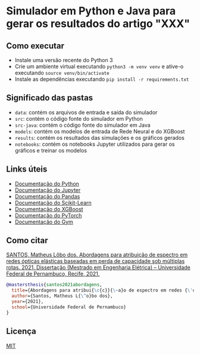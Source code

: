 # Simulador em Python e Java para gerar os resultados do artigo "XXX"

## Como executar
- Instale uma versão recente do Python 3
- Crie um ambiente virtual executando ```python3 -m venv venv``` e ative-o executando `source venv/bin/activate`
- Instale as dependências executando `pip install -r requirements.txt`


## Significado das pastas
- `data`: contém os arquivos de entrada e saída do simulador
- `src`: contém o código fonte do simulador em Python
- `src-java`: contém o código fonte do simulador em Java
- `models`: contém os modelos de entrada de Rede Neural e do XGBoost
- `results`: contém os resultados das simulações e os gráficos gerados
- `notebooks`: contém os notebooks Jupyter utilizados para gerar os gráficos e treinar os modelos

## Links úteis
- [Documentação do Python](https://docs.python.org/3/)
- [Documentação do Jupyter](https://jupyter.org/documentation)
- [Documentação do Pandas](https://pandas.pydata.org/docs/)
- [Documentação do Scikit-Learn](https://scikit-learn.org/stable/user_guide.html)
- [Documentação do XGBoost](https://xgboost.readthedocs.io/en/stable/)
- [Documentação do PyTorch](https://pytorch.org/docs/stable/index.html)
- [Documentação do Gym](https://gymnasium.farama.org/)

## Como citar
[SANTOS, Matheus Lôbo dos. Abordagens para atribuição de espectro em redes ópticas elásticas baseadas em perda de capacidade sob múltiplas rotas. 2021. Dissertação (Mestrado em Engenharia Elétrica) – Universidade Federal de Pernambuco, Recife, 2021.](https://repositorio.ufpe.br/handle/123456789/45594) 

```bibtex
@mastersthesis{santos2021abordagens,
  title={Abordagens para atribui{\c{c}}{\~a}o de espectro em redes {\'o}pticas el{\'a}sticas baseadas em perda de capacidade sob m{\'u}ltiplas rotas},
  author={Santos, Matheus L{\^o}bo dos},
  year={2021},
  school={Universidade Federal de Pernambuco}
}
```

## Licença
[MIT](LICENSE)


